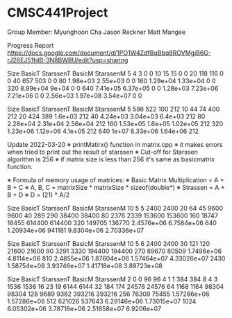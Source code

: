 # CMSC441Project

Group Member:
Myunghoon Cha
Jason Reckner
Matt Mangee

Progress Report
https://docs.google.com/document/d/1PO1W4ZdfBqBbq8ROVMgjB6G-rJ26EJ51fdB-3N8BWBU/edit?usp=sharing


  Size          BasicT       StarssenT          BasicM       StarssenM
     5               4               3               0               0
    10              15              15               0               0
    20             118             116               0               0
    40             657             503               0               0
    80        1.98e+03        2.55e+03               0               0
   160        1.29e+04        1.33e+04               0               0
   320        8.99e+04           9e+04               0               0
   640        7.41e+05        6.37e+05               0               0
1.28e+03        7.23e+06        7.21e+06               0               0
2.56e+03        1.97e+08        3.54e+07               0               0

  Size          BasicT       StarssenT          BasicM       StarssenM
     5             586             522             100             212
    10              44              74             400             212
    20             424             389         1.6e+03             212
    40        4.24e+03        3.04e+03         6.4e+03             212
    80        2.28e+04        2.31e+04        2.56e+04             212
   160        1.53e+05         1.6e+05        1.02e+05             212
   320        1.23e+06        1.12e+06         4.1e+05             212
   640           1e+07        8.33e+06        1.64e+06             212

   Update 2022-03-20
   ※ printMatirx() function in matrix.cpp
   ※ it makes errors when tried to print out the result of starssen
   ※ Cut-off for Starssen algorithm is 256
   ※ if matrix size is less than 256 it's same as basicmatrix function.

   ※ Formula of memory usage of matrices:
   ※ Basic Matrix Multiplication = A + B + C
   ※ A, B, C = matrixSize * matrixSize * sizeof(double*)
   ※ Strassen = A + B + D
   ※ D = (21) * A/2

  Size          BasicT       StarssenT          BasicM       StarssenM
    10               5               5            2400            2400
    20              64              45            9600            9600
    40             289             290           38400           38400
    80            2376            2339          153600          153600
   160           18747           18455          614400          614400
   320          149705          136770      2.4576e+06      6.7584e+06
   640     1.20934e+06          941181      9.8304e+06     2.70336e+07


  Size          BasicT       StarssenT          BasicM       StarssenM
    10               5               6            2400            2400
    30             121             120           21600           21600
    90            3291            3330          194400          194400
   270           89670           80509      1.7496e+06      4.8114e+06
   810      2.4855e+06     1.87604e+06     1.57464e+07     4.33026e+07
  2430     1.58754e+08     3.93746e+07     1.41718e+08     3.89723e+08


  Size          BasicT       StarssenT          BasicM       StarssenM
     2               0               0              96              96
     4               1               1             384             384
     8               4               3            1536            1536
    16              23              19            6144            6144
    32             184             174           24576           24576
    64            1168            1164           98304           98304
   128            9689            9382          393216          393216
   256           76309           75455     1.57286e+06     1.57286e+06
   512          621026          537643     6.29146e+06     1.73015e+07
  1024     6.05302e+06     3.78716e+06     2.51658e+07      6.9206e+07
